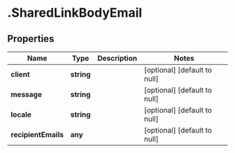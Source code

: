 # .SharedLinkBodyEmail

## Properties
Name | Type | Description | Notes
------------ | ------------- | ------------- | -------------
**client** | **string** |  | [optional] [default to null]
**message** | **string** |  | [optional] [default to null]
**locale** | **string** |  | [optional] [default to null]
**recipientEmails** | **any** |  | [optional] [default to null]


